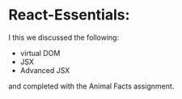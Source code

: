 # React-Essentials:

I this we discussed the following:
- virtual DOM
- JSX
- Advanced JSX

and completed with the Animal Facts assignment.
